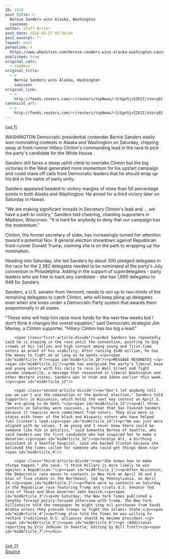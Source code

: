 ```yaml
---
ID: 2210
post_title: >
  Bernie Sanders wins Alaska, Washington
  caucuses
author: Staff Writer
post_date: 2016-03-27 03:39:04
post_excerpt: ""
layout: post
permalink: >
  https://www.whenitson.com/bernie-sanders-wins-alaska-washington-caucuses/
published: true
original_cats:
  - topNews
original_title:
  - >
    Bernie Sanders wins Alaska, Washington
    caucuses
original_link:
  - >
    http://feeds.reuters.com/~r/reuters/topNews/~3/Ggn5jvIZh2I/story01.htm
canonical_url:
  - >
    http://feeds.reuters.com/~r/reuters/topNews/~3/Ggn5jvIZh2I/story01.htm
---
```

 [ad_1]
<br><div id="articleText">
<span id="midArticle_start"/>

<span id="midArticle_0"/><span class="focusParagraph" readability="5"><p><span class="articleLocation">WASHINGTON</span> Democratic presidential contender Bernie Sanders easily won nominating contests in Alaska and Washington on Saturday, chipping away at front-runner Hillary Clinton's commanding lead in the race to pick the party's candidate for the White House.</p></span><span id="midArticle_1"/><p>Sanders still faces a steep uphill climb to overtake Clinton but the big victories in the West generated more momentum for his upstart campaign and could stave off calls from Democratic leaders that he should wrap up his bid in the name of party unity.</p><span id="midArticle_2"/><p>Sanders appeared headed to victory margins of more than 50 percentage points in both Alaska and Washington. He aimed for a third victory later on Saturday in Hawaii.</p><span id="midArticle_3"/><p>"We are making significant inroads in Secretary Clinton's lead and ... we have a path to victory," Sanders told cheering, chanting supporters in Madison, Wisconsin. "It is hard for anybody to deny that our campaign has the momentum."</p><span id="midArticle_4"/><p>Clinton, the former secretary of state, has increasingly turned her attention toward a potential Nov. 8 general election showdown against Republican front-runner Donald Trump, claiming she is on the path to wrapping up the nomination.</p><span id="midArticle_5"/><p>Heading into Saturday, she led Sanders by about 300 pledged delegates in the race for the 2,382 delegates needed to be nominated at the party's July convention in Philadelphia. Adding in the support of superdelegates - party leaders who are free to back any candidate - she has 1,690 delegates to 946 for Sanders.</p><span id="midArticle_6"/><p>Sanders, a U.S. senator from Vermont, needs to win up to two-thirds of the remaining delegates to catch Clinton, who will keep piling up delegates even when she loses under a Democratic Party system that awards them proportionally in all states.</p><span id="midArticle_7"/><p>"These wins will help him raise more funds for the next few weeks but I don't think it changes the overall equation," said Democratic strategist Jim Manley, a Clinton supporter. "Hillary Clinton has too big a lead."</p><span id="midArticle_8"/>
        
        <span class="first-article-divide"/><p>But Sanders has repeatedly said he is staying in the race until the convention, pointing to big crowds at his rallies and high turnout among young and first-time voters as proof of his viability. After raising $140 million, he has the money to fight on as long as he wants.</p><span id="midArticle_9"/><span id="midArticle_10"/><p>MESSAGE RESONATES </p><span id="midArticle_11"/><p>He has energized the party's liberal base and young voters with his calls to rein in Wall Street and fight income inequality, a message that resonated in liberal Washington and other Western states. Sanders won in Utah and Idaho earlier this week.</p><span id="midArticle_12"/>
        
        <span class="second-article-divide"/><p>"Don't let anybody tell you we can't win the nomination or the general election," Sanders told supporters in Wisconsin, which holds the next key contest on April 5. "We are going to do both."</p><span id="midArticle_13"/><p>All three contests on Saturday were caucuses, a format that has favored Sanders because it requires more commitment from voters. They also were in states with fewer of the black and Hispanic voters who have helped fuel Clinton's lead.</p><span id="midArticle_14"/><p>"He was just more aligned with my values. I am young and I never knew there could be someone like him in politics," said Samantha Burton of Seattle, who said Sanders was the first candidate who had inspired her to make a donation.</p><span id="midArticle_15"/><p>Jocelyn Alt, a birthing assistant at a Seattle hospital, said she backed Clinton because she believed the times called for someone who could get things done.</p><span id="midArticle_0"/>
        
        <span class="third-article-divide"/><p>"She knows how to make things happen," she said. "I think Hillary is more likely to win against a Republican."</p><span id="midArticle_1"/><p>After Wisconsin, the Democratic race moves to contests in New York on April 19 and a bloc of five states in the Northeast, led by Pennsylvania, on April 26.</p><span id="midArticle_2"/><p>There were no contests on Saturday in the Republican race featuring Trump and rivals U.S. Senator Ted Cruz of Texas and Ohio Governor John Kasich.</p><span id="midArticle_3"/><p>On Saturday, the New York Times published a lengthy foreign policy-focused interview with Trump. The New York billionaire told the newspaper he might stop oil purchases from Saudi Arabia unless they provide troops to fight the Islamic State.</p><span id="midArticle_4"/><p>Trump also told the Times he was willing to rethink traditional U.S. alliances should he become president.</p><span id="midArticle_5"/><span id="midArticle_6"/><p> (Additional reporting by Eric Johnson in Seattle; Editing by Bill Trott)</p><span id="midArticle_7"/></div>
<br>[ad_2]
<br><a href="http://feeds.reuters.com/~r/reuters/topNews/~3/Ggn5jvIZh2I/story01.htm">Source </a>